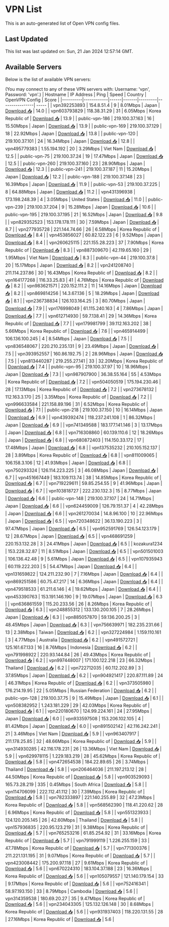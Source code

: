 # VPN List

This is an auto-generated list of Open VPN config files.

## Last Updated

This list was last updated on: Sun, 21 Jan 2024 12:57:14 GMT.

## Available Servers

Below is the list of available VPN servers:

(You may connect to any of these VPN servers with: Username: 'vpn', Password: 'vpn'.)
| Hostname | IP Address | Ping | Speed | Country | OpenVPN Config | Score |
|----------|------------|------|-------|---------|----------------| ----- |
| vpn392253893 | 154.8.51.4 | 9 | 8.01Mbps | Japan | [Download 📥](./configs/server_0_JP.ovpn) | 14.0 |
| vpn603793829 | 118.38.31.29 | 31 | 6.05Mbps | Korea Republic of | [Download 📥](./configs/server_1_KR.ovpn) | 13.9 |
| public-vpn-186 | 219.100.37.163 | 16 | 15.50Mbps | Japan | [Download 📥](./configs/server_2_JP.ovpn) | 13.9 |
| public-vpn-169 | 219.100.37.129 | 18 | 22.92Mbps | Japan | [Download 📥](./configs/server_3_JP.ovpn) | 13.8 |
| public-vpn-120 | 219.100.37.101 | 24 | 16.34Mbps | Japan | [Download 📥](./configs/server_4_JP.ovpn) | 12.8 |
| vpn495779383 | 1.55.194.192 | 20 | 3.29Mbps | Viet Nam | [Download 📥](./configs/server_5_VN.ovpn) | 12.5 |
| public-vpn-75 | 219.100.37.24 | 19 | 17.47Mbps | Japan | [Download 📥](./configs/server_6_JP.ovpn) | 12.5 |
| public-vpn-260 | 219.100.37.160 | 23 | 28.90Mbps | Japan | [Download 📥](./configs/server_7_JP.ovpn) | 12.3 |
| public-vpn-241 | 219.100.37.187 | 11 | 15.20Mbps | Japan | [Download 📥](./configs/server_8_JP.ovpn) | 12.2 |
| public-vpn-188 | 219.100.37.148 | 23 | 16.39Mbps | Japan | [Download 📥](./configs/server_9_JP.ovpn) | 11.9 |
| public-vpn-53 | 219.100.37.225 | 8 | 64.88Mbps | Japan | [Download 📥](./configs/server_10_JP.ovpn) | 11.2 |
| vpn431396938 | 173.198.248.39 | 4 | 3.05Mbps | United States | [Download 📥](./configs/server_11_US.ovpn) | 11.0 |
| public-vpn-239 | 219.100.37.204 | 9 | 15.28Mbps | Japan | [Download 📥](./configs/server_12_JP.ovpn) | 10.6 |
| public-vpn-195 | 219.100.37.195 | 21 | 16.52Mbps | Japan | [Download 📥](./configs/server_13_JP.ovpn) | 9.8 |
| vpn829352523 | 153.178.178.111 | 30 | 7.59Mbps | Japan | [Download 📥](./configs/server_14_JP.ovpn) | 8.7 |
| vpn277935728 | 221.144.74.66 | 26 | 6.58Mbps | Korea Republic of | [Download 📥](./configs/server_15_KR.ovpn) | 8.4 |
| vpn453856027 | 60.82.122.23 | 6 | 9.52Mbps | Japan | [Download 📥](./configs/server_16_JP.ovpn) | 8.4 |
| vpn260625115 | 221.155.28.223 | 37 | 7.90Mbps | Korea Republic of | [Download 📥](./configs/server_17_KR.ovpn) | 8.3 |
| vpn887309670 | 42.119.65.160 | 29 | 1.95Mbps | Viet Nam | [Download 📥](./configs/server_18_VN.ovpn) | 8.3 |
| public-vpn-44 | 219.100.37.8 | 20 | 15.17Mbps | Japan | [Download 📥](./configs/server_19_JP.ovpn) | 8.2 |
| vpn241208740 | 211.114.237.86 | 30 | 16.43Mbps | Korea Republic of | [Download 📥](./configs/server_20_KR.ovpn) | 8.2 |
| vpn164177268 | 116.33.25.83 | 41 | 4.76Mbps | Korea Republic of | [Download 📥](./configs/server_21_KR.ovpn) | 8.2 |
| vpn983621571 | 220.152.111.2 | 11 | 14.16Mbps | Japan | [Download 📥](./configs/server_22_JP.ovpn) | 8.2 |
| vpn869814256 | 14.3.67.136 | 5 | 18.29Mbps | Japan | [Download 📥](./configs/server_23_JP.ovpn) | 8.1 |
| vpn236738834 | 126.103.164.25 | 3 | 80.70Mbps | Japan | [Download 📥](./configs/server_24_JP.ovpn) | 7.9 |
| vpn176998049 | 61.115.240.163 | 4 | 7.86Mbps | Japan | [Download 📥](./configs/server_25_JP.ovpn) | 7.7 |
| vpn612714930 | 59.7.138.41 | 29 | 14.36Mbps | Korea Republic of | [Download 📥](./configs/server_26_KR.ovpn) | 7.7 |
| vpn179981799 | 39.112.163.202 | 38 | 5.66Mbps | Korea Republic of | [Download 📥](./configs/server_27_KR.ovpn) | 7.6 |
| vpn465914499 | 106.136.100.245 | 4 | 8.54Mbps | Japan | [Download 📥](./configs/server_28_JP.ovpn) | 7.5 |
| vpn836548067 | 220.210.235.131 | 9 | 23.49Mbps | Japan | [Download 📥](./configs/server_29_JP.ovpn) | 7.5 |
| vpn393952557 | 160.86.192.75 | 2 | 28.96Mbps | Japan | [Download 📥](./configs/server_30_JP.ovpn) | 7.5 |
| vpn813440287 | 219.255.27.141 | 33 | 32.20Mbps | Korea Republic of | [Download 📥](./configs/server_31_KR.ovpn) | 7.4 |
| public-vpn-95 | 219.100.37.97 | 10 | 18.96Mbps | Japan | [Download 📥](./configs/server_32_JP.ovpn) | 7.3 |
| vpn987907900 | 36.38.55.164 | 55 | 4.53Mbps | Korea Republic of | [Download 📥](./configs/server_33_KR.ovpn) | 7.2 |
| vpn504050519 | 175.194.230.46 | 28 | 17.13Mbps | Korea Republic of | [Download 📥](./configs/server_34_KR.ovpn) | 7.2 |
| vpn273678132 | 112.163.3.170 | 25 | 3.35Mbps | Korea Republic of | [Download 📥](./configs/server_35_KR.ovpn) | 7.2 |
| vpn996633584 | 221.158.89.196 | 31 | 6.52Mbps | Korea Republic of | [Download 📥](./configs/server_36_KR.ovpn) | 7.1 |
| public-vpn-218 | 219.100.37.150 | 10 | 16.14Mbps | Japan | [Download 📥](./configs/server_37_JP.ovpn) | 6.9 |
| vpn439392474 | 118.237.241.108 | 1 | 86.32Mbps | Japan | [Download 📥](./configs/server_38_JP.ovpn) | 6.9 |
| vpn741349588 | 183.177.141.146 | 3 | 13.17Mbps | Japan | [Download 📥](./configs/server_39_JP.ovpn) | 6.8 |
| vpn716308860 | 60.139.110.6 | 12 | 18.26Mbps | Japan | [Download 📥](./configs/server_40_JP.ovpn) | 6.8 |
| vpn680872403 | 114.150.33.172 | 17 | 17.48Mbps | Japan | [Download 📥](./configs/server_41_JP.ovpn) | 6.8 |
| vpn137535232 | 210.105.152.137 | 28 | 3.89Mbps | Korea Republic of | [Download 📥](./configs/server_42_KR.ovpn) | 6.8 |
| vpn811009065 | 106.158.3.106 | 12 | 41.93Mbps | Japan | [Download 📥](./configs/server_43_JP.ovpn) | 6.8 |
| vpn750293324 | 126.114.223.225 | 3 | 46.08Mbps | Japan | [Download 📥](./configs/server_44_JP.ovpn) | 6.7 |
| vpn451667449 | 183.109.113.74 | 38 | 14.85Mbps | Korea Republic of | [Download 📥](./configs/server_45_KR.ovpn) | 6.7 |
| vpn719229611 | 59.85.254.55 | 9 | 41.96Mbps | Japan | [Download 📥](./configs/server_46_JP.ovpn) | 6.7 |
| vpn103818727 | 222.230.132.3 | 15 | 8.77Mbps | Japan | [Download 📥](./configs/server_47_JP.ovpn) | 6.6 |
| public-vpn-148 | 219.100.37.107 | 24 | 14.71Mbps | Japan | [Download 📥](./configs/server_48_JP.ovpn) | 6.6 |
| vpn624459009 | 126.79.151.37 | 4 | 42.28Mbps | Japan | [Download 📥](./configs/server_49_JP.ovpn) | 6.6 |
| vpn261270034 | 14.8.96.100 | 10 | 22.96Mbps | Japan | [Download 📥](./configs/server_50_JP.ovpn) | 6.5 |
| vpn720348622 | 36.13.190.223 | 3 | 97.47Mbps | Japan | [Download 📥](./configs/server_51_JP.ovpn) | 6.5 |
| vpn952591769 | 126.54.123.179 | 12 | 28.67Mbps | Japan | [Download 📥](./configs/server_52_JP.ovpn) | 6.5 |
| vpn468691259 | 220.153.132.28 | 3 | 24.41Mbps | Japan | [Download 📥](./configs/server_53_JP.ovpn) | 6.5 |
| kozakura1234 | 153.228.32.87 | 11 | 8.51Mbps | Japan | [Download 📥](./configs/server_54_JP.ovpn) | 6.5 |
| vpn501501003 | 106.136.42.48 | 9 | 5.61Mbps | Japan | [Download 📥](./configs/server_55_JP.ovpn) | 6.5 |
| vpn107935943 | 60.119.222.203 | 5 | 54.47Mbps | Japan | [Download 📥](./configs/server_56_JP.ovpn) | 6.4 |
| vpn131659822 | 124.211.232.90 | 7 | 7.16Mbps | Japan | [Download 📥](./configs/server_57_JP.ovpn) | 6.4 |
| vpn869251586 | 60.75.47.217 | 14 | 6.36Mbps | Japan | [Download 📥](./configs/server_58_JP.ovpn) | 6.4 |
| vpn479518533 | 61.211.6.146 | 4 | 19.62Mbps | Japan | [Download 📥](./configs/server_59_JP.ovpn) | 6.4 |
| vpn453390763 | 153.191.146.190 | 9 | 19.07Mbps | Japan | [Download 📥](./configs/server_60_JP.ovpn) | 6.3 |
| vpn636861559 | 115.20.233.56 | 26 | 8.26Mbps | Korea Republic of | [Download 📥](./configs/server_61_KR.ovpn) | 6.3 |
| vpn248855312 | 133.130.200.105 | 7 | 28.26Mbps | Japan | [Download 📥](./configs/server_62_JP.ovpn) | 6.3 |
| vpn885057870 | 59.136.200.25 | 3 | 48.45Mbps | Japan | [Download 📥](./configs/server_63_JP.ovpn) | 6.3 |
| vpn756639971 | 182.235.231.66 | 13 | 2.38Mbps | Taiwan | [Download 📥](./configs/server_64_TW.ovpn) | 6.2 |
| vpn327224984 | 1.159.110.161 | 3 | 4.77Mbps | Australia | [Download 📥](./configs/server_65_AU.ovpn) | 6.2 |
| vpn491572721 | 125.161.67.133 | 16 | 8.76Mbps | Indonesia | [Download 📥](./configs/server_66_ID.ovpn) | 6.2 |
| vpn791998922 | 220.93.144.84 | 26 | 49.43Mbps | Korea Republic of | [Download 📥](./configs/server_67_KR.ovpn) | 6.2 |
| vpn997448007 | 171.100.122.218 | 23 | 66.32Mbps | Thailand | [Download 📥](./configs/server_68_TH.ovpn) | 6.2 |
| vpn722712035 | 60.112.202.89 | 3 | 37.85Mbps | Japan | [Download 📥](./configs/server_69_JP.ovpn) | 6.2 |
| vpn904921417 | 220.87.111.89 | 24 | 46.31Mbps | Korea Republic of | [Download 📥](./configs/server_70_KR.ovpn) | 6.2 |
| vpn373505980 | 176.214.19.95 | 22 | 5.05Mbps | Russian Federation | [Download 📥](./configs/server_71_RU.ovpn) | 6.2 |
| public-vpn-128 | 219.100.37.75 | 9 | 15.49Mbps | Japan | [Download 📥](./configs/server_72_JP.ovpn) | 6.1 |
| vpn508382952 | 1.243.181.229 | 29 | 42.03Mbps | Korea Republic of | [Download 📥](./configs/server_73_KR.ovpn) | 6.1 |
| vpn220180670 | 124.99.224.161 | 24 | 27.95Mbps | Japan | [Download 📥](./configs/server_74_JP.ovpn) | 6.0 |
| vpn933597508 | 153.206.102.105 | 4 | 81.42Mbps | Japan | [Download 📥](./configs/server_75_JP.ovpn) | 6.0 |
| vpn891502142 | 42.116.242.241 | 21 | 3.46Mbps | Viet Nam | [Download 📥](./configs/server_76_VN.ovpn) | 5.9 |
| vpn963407917 | 211.178.25.85 | 32 | 48.66Mbps | Korea Republic of | [Download 📥](./configs/server_77_KR.ovpn) | 5.9 |
| vpn314930285 | 42.116.178.231 | 26 | 13.36Mbps | Viet Nam | [Download 📥](./configs/server_78_VN.ovpn) | 5.9 |
| vpn629978115 | 1.229.183.219 | 28 | 45.62Mbps | Korea Republic of | [Download 📥](./configs/server_79_KR.ovpn) | 5.8 |
| vpn472654538 | 184.22.89.65 | 26 | 3.74Mbps | Thailand | [Download 📥](./configs/server_80_TH.ovpn) | 5.8 |
| vpn206464036 | 211.197.213.12 | 28 | 44.50Mbps | Korea Republic of | [Download 📥](./configs/server_81_KR.ovpn) | 5.8 |
| vpn903529093 | 165.73.28.219 | 335 | 0.45Mbps | South Africa | [Download 📥](./configs/server_82_ZA.ovpn) | 5.8 |
| vpn114706099 | 222.112.41.112 | 30 | 7.39Mbps | Korea Republic of | [Download 📥](./configs/server_83_KR.ovpn) | 5.8 |
| vpn782333897 | 221.140.255.89 | 32 | 47.23Mbps | Korea Republic of | [Download 📥](./configs/server_84_KR.ovpn) | 5.8 |
| vpn568562390 | 118.41.220.62 | 28 | 6.96Mbps | Korea Republic of | [Download 📥](./configs/server_85_KR.ovpn) | 5.8 |
| vpn551323933 | 124.120.205.145 | 26 | 42.60Mbps | Thailand | [Download 📥](./configs/server_86_TH.ovpn) | 5.8 |
| vpn157936835 | 220.95.123.219 | 31 | 9.38Mbps | Korea Republic of | [Download 📥](./configs/server_87_KR.ovpn) | 5.7 |
| vpn765253216 | 61.85.254.92 | 31 | 33.16Mbps | Korea Republic of | [Download 📥](./configs/server_88_KR.ovpn) | 5.7 |
| vpn791999119 | 1.226.255.159 | 33 | 47.78Mbps | Korea Republic of | [Download 📥](./configs/server_89_KR.ovpn) | 5.7 |
| vpn771300376 | 211.221.131.195 | 31 | 9.07Mbps | Korea Republic of | [Download 📥](./configs/server_90_KR.ovpn) | 5.7 |
| vpn423008442 | 175.200.97.118 | 27 | 9.61Mbps | Korea Republic of | [Download 📥](./configs/server_91_KR.ovpn) | 5.6 |
| vpn670224310 | 183.104.37.188 | 23 | 16.36Mbps | Korea Republic of | [Download 📥](./configs/server_92_KR.ovpn) | 5.6 |
| vpn105079557 | 121.140.179.154 | 33 | 9.17Mbps | Korea Republic of | [Download 📥](./configs/server_93_KR.ovpn) | 5.6 |
| vpn752416341 | 58.97.193.150 | 33 | 8.79Mbps | Cambodia | [Download 📥](./configs/server_94_KH.ovpn) | 5.6 |
| vpn314359538 | 180.69.20.27 | 35 | 9.47Mbps | Korea Republic of | [Download 📥](./configs/server_95_KR.ovpn) | 5.6 |
| vpn234043305 | 125.132.126.148 | 30 | 8.68Mbps | Korea Republic of | [Download 📥](./configs/server_96_KR.ovpn) | 5.6 |
| vpn931937403 | 118.220.131.55 | 28 | 27.16Mbps | Korea Republic of | [Download 📥](./configs/server_97_KR.ovpn) | 5.6 |

